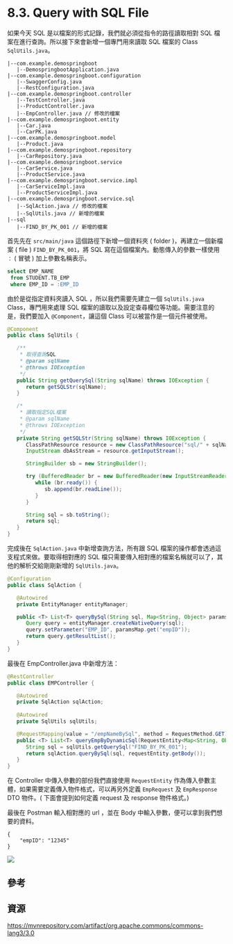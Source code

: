 # 8.3. Query with SQL File
如果今天 SQL 是以檔案的形式記錄，我們就必須從指令的路徑讀取相對 SQL 檔案在進行查詢。所以接下來會新增一個專門用來讀取 SQL 檔案的 Class `SqlUtils.java`。

```
|--com.example.demospringboot
   |--DemospringbootApplication.java
|--com.example.demospringboot.configuration
   |--SwaggerConfig.java
   |--RestConfiguration.java
|--com.example.demospringboot.controller
   |--TestController.java
   |--ProductController.java
   |--EmpController.java // 修改的檔案
|--com.example.demospringboot.entity
   |--Car.java
   |--CarPK.java
|--com.example.demospringboot.model
   |--Product.java
|--com.example.demospringboot.repository
   |--CarRepository.java
|--com.example.demospringboot.service
   |--CarService.java
   |--ProductService.java
|--com.example.demospringboot.service.impl
   |--CarServiceImpl.java
   |--ProductServiceImpl.java
|--com.example.demospringboot.service.sql
   |--SqlAction.java // 修改的檔案
   |--SqlUtils.java // 新增的檔案
|--sql
   |--FIND_BY_PK_001 // 新增的檔案
```

首先先在 `src/main/java` 這個路徑下新增一個資料夾 ( folder )，再建立一個新檔案 ( file ) `FIND_BY_PK_001`，將 SQL 寫在這個檔案內。動態傳入的參數一樣使用 `：` ( 冒號 ) 加上參數名稱表示。

```sql
select EMP_NAME
 from STUDENT.TB_EMP
 where EMP_ID = :EMP_ID
```

由於是從指定資料夾讀入 SQL ，所以我們需要先建立一個 `SqlUtils.java` Class，專門用來處理 SQL 檔案的讀取以及設定查尋欄位等功能。需要注意的是，我們要加入 `@Component`，讓這個 Class 可以被當作是一個元件被使用。

```java
@Component
public class SqlUtils {

   /**
    * 取得查詢SQL
    * @param sqlName
    * @throws IOException
    */
   public String getQuerySql(String sqlName) throws IOException {
      return getSQLStr(sqlName);
   }

   /*
    * 讀取指定SQL檔案
    * @param sqlName
    * @throws IOException
    */
   private String getSQLStr(String sqlName) throws IOException {
      ClassPathResource resource = new ClassPathResource("sql/" + sqlName); // 指定SQL讀檔路徑
      InputStream dbAsStream = resource.getInputStream();

      StringBuilder sb = new StringBuilder();

      try (BufferedReader br = new BufferedReader(new InputStreamReader(dbAsStream))) {
         while (br.ready()) {
            sb.append(br.readLine());
         }
      }

      String sql = sb.toString();
      return sql;
   }
}
```

完成後在 `SqlAction.java` 中新增查詢方法，所有跟 SQL 檔案的操作都會透過這支程式來做。要取得相對應的 SQL 檔只需要傳入相對應的檔案名稱就可以了，其他的解析交給剛剛新增的 `SqlUtils.java`。

```java
@Configuration
public class SqlAction {

   @Autowired
   private EntityManager entityManager;

   public <T> List<T> queryBySql(String sql, Map<String, Object> paramsMap) {
      Query query = entityManager.createNativeQuery(sql);
      query.setParameter("EMP_ID", paramsMap.get("empID"));
      return query.getResultList();
   }
}
```

最後在 EmpController.java 中新增方法：

```java
@RestController
public class EMPController {   

   @Autowired
   private SqlAction sqlAction;
    
   @Autowired
   private SqlUtils sqlUtils;

   @RequestMapping(value = "/empNameBySql", method = RequestMethod.GET)
   public <T> List<T> queryEmpByDynamicSql(RequestEntity<Map<String, Object>> requestEntity) throws IOException{
      String sql = sqlUtils.getQuerySql("FIND_BY_PK_001");
      return sqlAction.queryBySql(sql, requestEntity.getBody());
   }
}
```
在 Controller 中傳入參數的部份我們直接使用 `RequestEntity` 作為傳入參數主體，如果需要定義傳入物件格式，可以再另外定義 `EmpRequest` 及 `EmpResponse` DTO 物件。( 下面會提到如何定義 request 及 response 物件格式。)

最後在 Postman 輸入相對應的 url ，並在 Body 中輸入參數，便可以拿到我們想要的資料。
```
{
    "empID": "12345"
}
```

![ ](/images/8.3-1.png)

## 參考

## 資源
https://mvnrepository.com/artifact/org.apache.commons/commons-lang3/3.0 
